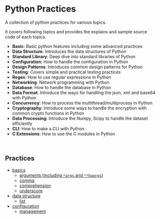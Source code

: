 # Python Practices
A collection of python practices for various topics. 

It covers following topics and provides the explains and sample source code of each topics.

* **Basic**: Basic python features including some advanced practices
* **Data Structure**: Introduces the data structures of Python
* **Standard Library**: Deep dive into standard libraries of Python
* **Configuration**: How to handle the configuration in Python
* **Design Patterns**: Introduces common design patterns for Python
* **Testing**: Covers simple and practical testing practices
* **Regex**: How to use regular expressions in Python
* **Networking**:  Network programming with Python
* **Database**: How to handle the database in Python
* **Data Format**: Introduce the ways for handling the json, xml and base64 with Python
* **Concurrency**: How to process the multithread/multiprocess in Python
* **Cryptography**: Introduce some ways to handle the encryption with common crypto functions in Python
* **Data Processing**: Introduce the Numpy, Scipy to handle the dataset efficiently
* **CLI**: How to make a CLI with Python
* **C Extensions**: How to use the C modules in Python

<br>

## Practices

* [basics](/basics)
  * [arguments (including `*args` and `**kwargs`)](/basics/arguments)
  * [comma](/basics/comma)
  * [comprehension](/basics/comprehension)
  * [underscore](/basics/underscore)
* [data structure](/data-structure)
  * [list](/data-structure/list)
* [configuration](/configuration)
  * [management](/configuration/management)
